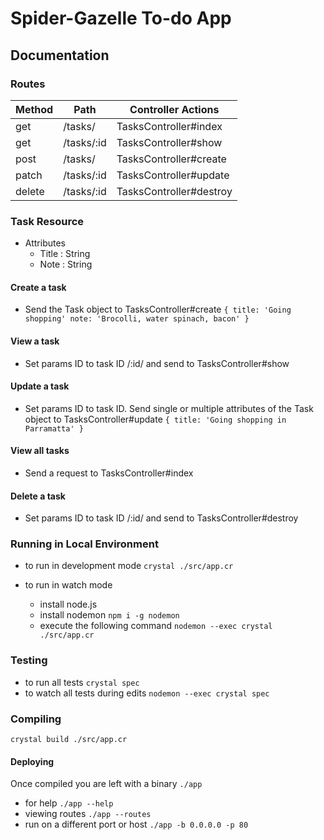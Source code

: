 # Spider-Gazelle To-do App

## Documentation

### Routes

| Method | Path       | Controller Actions      |
| ------ | ---------- | ----------------------- |
| get    | /tasks/    | TasksController#index   |
| get    | /tasks/:id | TasksController#show    |
| post   | /tasks/    | TasksController#create  |
| patch  | /tasks/:id | TasksController#update  |
| delete | /tasks/:id | TasksController#destroy |

### Task Resource

- Attributes
  - Title : String
  - Note : String

#### Create a task

- Send the Task object to TasksController#create `{ title: 'Going shopping' note: 'Brocolli, water spinach, bacon' }`

#### View a task

- Set params ID to task ID /:id/ and send to TasksController#show

#### Update a task

- Set params ID to task ID. Send single or multiple attributes of the Task object to TasksController#update `{ title: 'Going shopping in Parramatta' }`

#### View all tasks

- Send a request to TasksController#index

#### Delete a task

- Set params ID to task ID /:id/ and send to TasksController#destroy

### Running in Local Environment

- to run in development mode `crystal ./src/app.cr`

- to run in watch mode
  - install node.js
  - install nodemon `npm i -g nodemon`
  - execute the following command `nodemon --exec crystal ./src/app.cr`

### Testing

- to run all tests `crystal spec`
- to watch all tests during edits `nodemon --exec crystal spec`

### Compiling

`crystal build ./src/app.cr`

#### Deploying

Once compiled you are left with a binary `./app`

- for help `./app --help`
- viewing routes `./app --routes`
- run on a different port or host `./app -b 0.0.0.0 -p 80`
